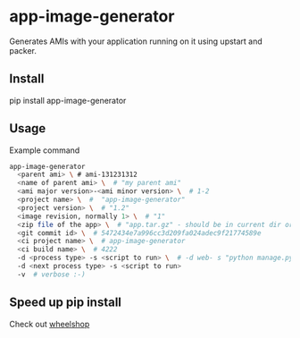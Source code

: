 app-image-generator
=========

Generates AMIs with your application running on it using upstart and packer.

Install
-------

pip install app-image-generator

Usage
-----

Example command

```bash
app-image-generator
  <parent ami> \ # ami-131231312
  <name of parent ami> \  # "my parent ami"
  <ami major version>-<ami minor version> \  # 1-2
  <project name> \  #  "app-image-generator"
  <project version> \  # "1.2"
  <image revision, normally 1> \  # "1"
  <zip file of the app> \  # "app.tar.gz" - should be in current dir or use absolute path
  <git commit id> \  # 5472434e7a996cc3d209fa024adec9f21774589e
  <ci project name> \  # app-image-generator
  <ci build name> \  # 4222
  -d <process type> -s <script to run> \  # -d web- s "python manage.py run_gunicorn -b 0.0.0.0:5000 -w 4"
  -d <next process type> -s <script to run>
  -v  # verbose :-)
```

Speed up pip install
--------------------

Check out [wheelshop](https://github.com/KristianOellegaard/wheelshop#using-with-dynpacker)
